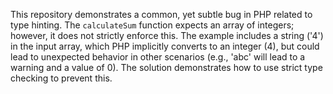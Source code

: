 This repository demonstrates a common, yet subtle bug in PHP related to type hinting.  The `calculateSum` function expects an array of integers; however, it does not strictly enforce this. The example includes a string ('4') in the input array, which PHP implicitly converts to an integer (4), but could lead to unexpected behavior in other scenarios (e.g., 'abc' will lead to a warning and a value of 0). The solution demonstrates how to use strict type checking to prevent this.